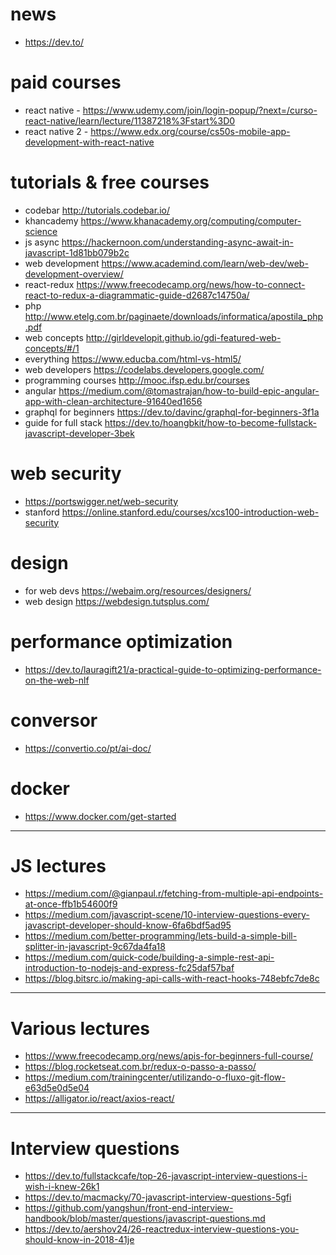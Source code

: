 # news
- https://dev.to/

# paid courses
- react native - https://www.udemy.com/join/login-popup/?next=/curso-react-native/learn/lecture/11387218%3Fstart%3D0
- react native 2 - https://www.edx.org/course/cs50s-mobile-app-development-with-react-native

# tutorials & free courses 
- codebar http://tutorials.codebar.io/
- khancademy https://www.khanacademy.org/computing/computer-science
- js async https://hackernoon.com/understanding-async-await-in-javascript-1d81bb079b2c
- web development https://www.academind.com/learn/web-dev/web-development-overview/
- react-redux https://www.freecodecamp.org/news/how-to-connect-react-to-redux-a-diagrammatic-guide-d2687c14750a/
- php http://www.etelg.com.br/paginaete/downloads/informatica/apostila_php.pdf
- web concepts http://girldevelopit.github.io/gdi-featured-web-concepts/#/1
- everything https://www.educba.com/html-vs-html5/
- web developers https://codelabs.developers.google.com/
- programming courses http://mooc.ifsp.edu.br/courses
- angular https://medium.com/@tomastrajan/how-to-build-epic-angular-app-with-clean-architecture-91640ed1656
- graphql for beginners https://dev.to/davinc/graphql-for-beginners-3f1a
- guide for full stack https://dev.to/hoangbkit/how-to-become-fullstack-javascript-developer-3bek

# web security 
- https://portswigger.net/web-security
- stanford https://online.stanford.edu/courses/xcs100-introduction-web-security

# design 
- for web devs https://webaim.org/resources/designers/
- web design https://webdesign.tutsplus.com/

# performance optimization
- https://dev.to/lauragift21/a-practical-guide-to-optimizing-performance-on-the-web-nlf

# conversor 
- https://convertio.co/pt/ai-doc/

# docker 
- https://www.docker.com/get-started

--------------------------------------------------------------------------------------

# JS lectures

- https://medium.com/@gianpaul.r/fetching-from-multiple-api-endpoints-at-once-ffb1b54600f9
- https://medium.com/javascript-scene/10-interview-questions-every-javascript-developer-should-know-6fa6bdf5ad95
- https://medium.com/better-programming/lets-build-a-simple-bill-splitter-in-javascript-9c67da4fa18
- https://medium.com/quick-code/building-a-simple-rest-api-introduction-to-nodejs-and-express-fc25daf57baf
- https://blog.bitsrc.io/making-api-calls-with-react-hooks-748ebfc7de8c

---------------------------------------------------------------------------------------

# Various lectures

- https://www.freecodecamp.org/news/apis-for-beginners-full-course/
- https://blog.rocketseat.com.br/redux-o-passo-a-passo/
- https://medium.com/trainingcenter/utilizando-o-fluxo-git-flow-e63d5e0d5e04
- https://alligator.io/react/axios-react/

---------------------------------------------------------------------------------------

# Interview questions
- https://dev.to/fullstackcafe/top-26-javascript-interview-questions-i-wish-i-knew-26k1
- https://dev.to/macmacky/70-javascript-interview-questions-5gfi
- https://github.com/yangshun/front-end-interview-handbook/blob/master/questions/javascript-questions.md
- https://dev.to/aershov24/26-reactredux-interview-questions-you-should-know-in-2018-41je
